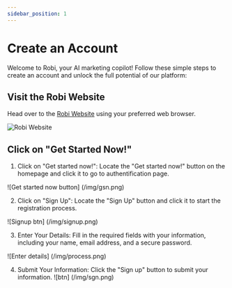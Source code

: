 ```yaml
---
sidebar_position: 1
---
```


# Create an Account

Welcome to Robi, your AI marketing copilot! Follow these simple steps to create an account and unlock the full potential of our platform:

## Visit the Robi Website

Head over to the [Robi Website](https://www.robiai.com) using your preferred web browser.

![Robi Website](/img/web.png)

## Click on "Get Started Now!"

1. Click on "Get started now!": Locate the "Get started now!" button on the homepage and click it to go to authentification page.

![Get started now button] (/img/gsn.png)

2. Click on "Sign Up": Locate the "Sign Up" button and click it to start the registration process.

![Signup btn] (/img/signup.png)

3. Enter Your Details: Fill in the required fields with your information, including your name, email address, and a secure password.

![Enter details] (/img/process.png)

4. Submit Your Information: Click the "Sign up" button to submit your information.
![btn] (/img/sgn.png)